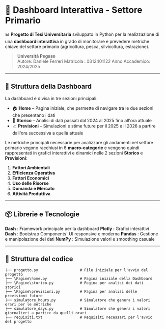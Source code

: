 # 🌿 Dashboard Interattiva - Settore Primario

📊 **Progetto di Tesi Universitaria** sviluppato in Python per la realizzazione di una **dashboard interattiva** in grado di monitorare e prevedere metriche chiave del settore primario (agricoltura, pesca, silvicoltura, estrazione).

> **Università Pegaso**  
> Autore: Daniele Ferreri
> Matricola : 0312401122
> Anno Accademico: 2024/2025

---

## 🧱 Struttura della Dashboard

La dashboard è divisa in tre sezioni principali:

- 🏠 **Home** – Pagina iniziale, che permette di navigare tra le due sezioni che presentano i dati
- 📁 **Storico** – Analisi di dati passati dal 2024 al 2025 fino all'ora attuale
- 📈 **Previsioni** – Simulazioni e stime future per il 2025 e il 2026 a partire dall'ora successiva a quella attuale

Le metriche principali necessarie per analizzare gli andamenti nel settore primario vegono racchiusi in 6 **macro-categorie** e vengono quindi rappresentati in grafici interattivi e dinamici nelle 2 sezioni **Storico** e **Previsioni**: 

1. **Fattori Ambientali**
2. **Efficienza Operativa**
3. **Fattori Economici**
4. **Uso delle Risorse**
5. **Domanda e Mercato**
6. **Attività Produttiva**

---

## 📦 Librerie e Tecnologie

**Dash**   : Framework principale per la dashboard 
**Plotly** : Grafici interattivi 
**Dash**   : Bootstrap Components` UI responsive e moderna 
**Pandas** : Gestione e manipolazione dei dati 
**NumPy**  : Simulazione valori e smoothing casuale 

---

## 📁 Struttura del codice


```plaintext
├── progetto.py                   # File iniziale per l'avvio del progetto
├── \Pagine\home.py               # Pagina iniziale della Dashboard
├── \Pagine\storico.py            # Pagina per analisi dei dati storici
├── \Pagine\previsioni.py         # Pagina per analisi delle previsioni future
├── simulatore_hours.py           # Simulatore che genera i valori orari per le metriche
├── simulatore_days.py            # Simulatore che genera i valori giornalieri a partire da quelli orari
├── requisiti.txt                 # Requisiti necessari per l'avvio del progetto
